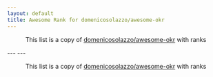 ```yaml
---
layout: default
title: Awesome Rank for domenicosolazzo/awesome-okr
---
```


<p align="center">
	This list is a copy of <a href="https://github.com/domenicosolazzo/awesome-okr">domenicosolazzo/awesome-okr</a> with ranks
</p>
---
---
<p align="center">
	This list is a copy of <a href="https://github.com/domenicosolazzo/awesome-okr">domenicosolazzo/awesome-okr</a> with ranks
</p>
